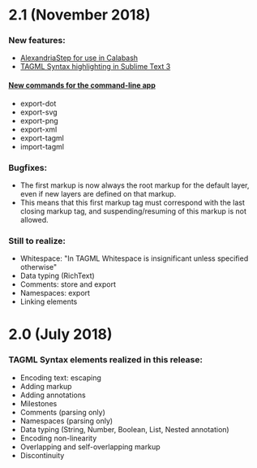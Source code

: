 # 2.1 (November 2018)

### New features:

- [AlexandriaStep for use in Calabash](https://huygensing.github.io/TAG/TAGML/CALABASH-README)
- [TAGML Syntax highlighting in Sublime Text 3](https://huygensing.github.io/tagml-sublime-syntax/)

#### [New commands for the command-line app](https://huygensing.github.io/alexandria-markup-server/)
- export-dot
- export-svg
- export-png
- export-xml 
- export-tagml
- import-tagml 

### Bugfixes:

- The first markup is now always the root markup for the default layer, even if new layers are defined on that markup.
- This means that this first markup tag must correspond with the last closing markup tag, and suspending/resuming of this markup is not allowed.

### Still to realize:

- Whitespace: "In TAGML Whitespace is insignificant unless specified otherwise"
- Data typing (RichText)
- Comments: store and export
- Namespaces: export
- Linking elements

# 2.0 (July 2018)

### TAGML Syntax elements realized in this release:

- Encoding text: escaping
- Adding markup
- Adding annotations
- Milestones
- Comments (parsing only)
- Namespaces (parsing only)
- Data typing (String, Number, Boolean, List, Nested annotation)
- Encoding non-linearity
- Overlapping and self-overlapping markup
- Discontinuity
